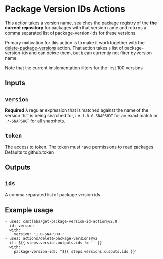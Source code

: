 # Package Version IDs Actions

This action takes a version name, searches the package registry 
of the **the current repository** for packages with that version name
and returns a comma separated list of package-version-ids for these 
versions.

Primary motivation for this action is to make it work together with the
[delete-package-versions](https://github.com/actions/delete-package-versions)
action. That action takes a list of package-version-ids and can delete them,
but it can currently not filter by version name.

Note that the current implementation filters for the first 100 versions

## Inputs

## `version`

**Required** A regular expression that is matched against the name of the
version that is being searched for, i.e. `1.0.0-SNAPSHOT` for an exact match
or `.*-SNAPSHOT` for all snapshots.

## `token`

The access to token. The token must have permissions to read packages. Defaults 
to github.token.

## Outputs

## `ids`

A comma separated list of package version ids

## Example usage

```
- uses: castlabs/get-package-version-id-action@v2.0
  id: version
  with:
    version: "1.0-SNAPSHOT"
- uses: actions/delete-package-versions@v2
  if: ${{ steps.version.outputs.ids != '' }}
  with:
    package-version-ids: "${{ steps.versions.outputs.ids }}"

